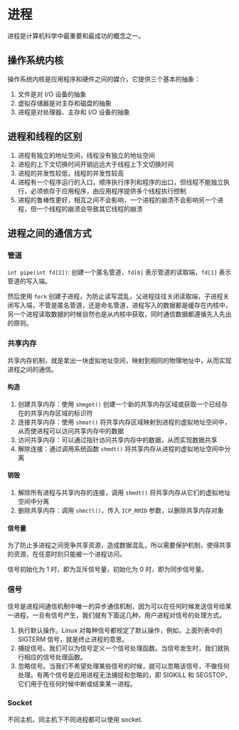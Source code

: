﻿# 进程

进程是计算机科学中最重要和最成功的概念之一。

## 操作系统内核

操作系统内核是应用程序和硬件之间的媒介，它提供三个基本的抽象：

1. 文件是对 I/O 设备的抽象
2. 虚拟存储器是对主存和磁盘的抽象
3. 进程是对处理器、主存和 I/O 设备的抽象

## 进程和线程的区别

1. 进程有独立的地址空间，线程没有独立的地址空间
2. 进程的上下文切换时间开销远远大于线程上下文切换时间
3. 进程的并发性较低，线程的并发性较高
4. 进程有一个程序运行的入口，顺序执行序列和程序的出口，但线程不能独立执行，必须依存于应用程序，由应用程序提供多个线程执行控制
5. 进程的鲁棒性更好，相互之间不会影响，一个进程的崩溃不会影响另一个进程，但一个线程的崩溃会导致其它线程的崩溃

## 进程之间的通信方式

### 管道

`int pipe(int fd[2])`: 创建一个匿名管道，`fd[0]` 表示管道的读取端，`fd[1]` 表示管道的写入端。

然后使用 `fork` 创建子进程，为防止读写混乱，父进程往往关闭读取端，子进程关闭写入端，不管是匿名管道，还是命名管道，进程写入的数据都是缓存在内核中，另一个进程读取数据的时候自然也是从内核中获取，同时通信数据都遵循先入先出的原则。

### 共享内存

共享内存机制，就是拿出一块虚拟地址空间，映射到相同的物理地址中，从而实现进程之间的通信。

#### 构造

1. 创建共享内存：使用 `shmget()` 创建一个新的共享内存区域或获取一个已经存在的共享内存区域的标识符
2. 连接共享内存：使用 `shmat()` 将共享内存区域映射到进程的虚拟地址空间中，从而使进程可以访问共享内存中的数据
3. 访问共享内存：可以通过指针访问共享内存中的数据，从而实现数据共享
4. 解除连接：通过调用系统函数 `shmdt()` 将共享内存从进程的虚拟地址空间中分离

#### 销毁

1. 解除所有进程与共享内存的连接，调用 `shmdt()` 将共享内存从它们的虚拟地址空间中分离
2. 删除共享内存：调用 `shmctl()`，传入 `ICP_RMID` 参数，以删除共享内存对象

#### 信号量

为了防止多进程之间竞争共享资源，造成数据混乱，所以需要保护机制，使得共享的资源，在任意时刻只能被一个进程访问。

信号初始化为 1 时，即为互斥信号量，初始化为 0 时，即为同步信号量。

### 信号

信号是进程间通信机制中唯一的异步通信机制，因为可以在任何时候发送信号给某一进程，一旦有信号产生，我们就有下面这几种，用户进程对信号的处理方式。

1. 执行默认操作。Linux 对每种信号都规定了默认操作，例如，上面列表中的 SIGTERM 信号，就是终止进程的意思。
2. 捕捉信号。我们可以为信号定义一个信号处理函数。当信号发生时，我们就执行相应的信号处理函数。
3. 忽略信号。当我们不希望处理某些信号的时候，就可以忽略该信号，不做任何处理。有两个信号是应用进程无法捕捉和忽略的，即 SIGKILL 和 SEGSTOP，它们用于在任何时候中断或结束某一进程。

### Socket

不同主机、同主机下不同进程都可以使用 socket.

